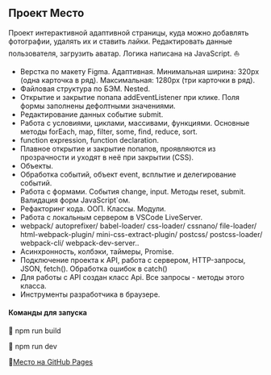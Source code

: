 ﻿## Проект Место

Проект интерактивной адаптивной страницы, куда можно добавлять фотографии, удалять их и ставить лайки. Редактировать данные пользователя, загрузить аватар. Логика написана на JavaScript. :boat:

* Верстка по макету Figma. Адаптивная. Минимальная ширина: 320px (одна карточка в ряд). Максимальная: 1280px (три карточки в ряд).
* Файловая структура по БЭМ. Nested.
* Открытие и закрытие попапа addEventListener при клике. Поля формы заполнены дефолтными значениями.
* Редактирование данных событие submit.
* Работа с условиями, циклами, массивами, функциями. Основные методы forEach, map, filter, some, find, reduce, sort.
* function expression, function declaration.
* Плавное открытие и закрытие попапов, проявляются из прозрачности и уходят в неё при закрытии (CSS).
* Объекты.
* Обработка событий, объект event, всплытие и делегирование событий.
* Работа с формами. События change, input. Методы reset, submit. Валидация форм JavaScript`ом.
* Рефакторинг кода. ООП. Классы. Модули.
* Работа с локальным сервером в VSCode LiveServer.
* webpack/ autoprefixer/ babel-loader/ css-loader/ cssnano/ file-loader/ html-webpack-plugin/ mini-css-extract-plugin/ postcss/ postcss-loader/ webpack-cli/ webpack-dev-server..
* Асинхронность, колбэки, таймеры, Promise.
* Подключение проекта к API, работа с сервером, HTTP-запросы, JSON, fetch(). Обработка ошибок в catch()
* Для работы с API создан класс Api. Все запросы - методы этого класса.
* Инструменты разработчика в браузере.

#### Команды для запуска

:small_blue_diamond: npm run build 

:small_blue_diamond: npm run dev 
  

🔗[Место на GitHub Pages](https://arsenyukrainsky.github.io/mesto/)

